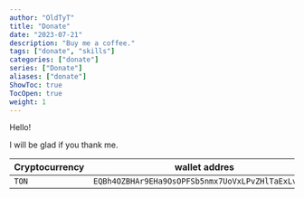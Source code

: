 ```yaml
---
author: "OldTyT"
title: "Donate"
date: "2023-07-21"
description: "Buy me a coffee."
tags: ["donate", "skills"]
categories: ["donate"]
series: ["Donate"]
aliases: ["donate"]
ShowToc: true
TocOpen: true
weight: 1
---
```


Hello!

I will be glad if you thank me.

|Cryptocurrency | wallet addres|
|---|---|
|`TON`|`EQBh4OZBHAr9EHa9OsOPFSb5nmx7UoVxLPvZHlTaExLvtunX`|

<!--more-->
